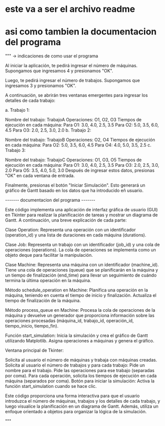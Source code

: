 # este va a ser el archivo readme 
# asi como tambien la documentacion del programa
"""
-> indicaciones de como usar el programa

Al iniciar la aplicación, te pedirá ingresar el número de máquinas. Supongamos que ingresamos 4 y presionamos "OK".

Luego, te pedirá ingresar el número de trabajos. Supongamos que ingresamos 3 y presionamos "OK".

A continuación, se abrirán tres ventanas emergentes para ingresar los detalles de cada trabajo:

a. Trabajo 1:

Nombre del trabajo: TrabajoA
Operaciones: O1, O2, O3
Tiempos de ejecución en cada máquina:
Para O1: 3.0, 4.0, 2.5, 3.5
Para O2: 5.0, 3.5, 6.0, 4.5
Para O3: 2.0, 2.5, 3.0, 2.0
b. Trabajo 2:

Nombre del trabajo: TrabajoB
Operaciones: O2, O4
Tiempos de ejecución en cada máquina:
Para O2: 5.0, 3.5, 6.0, 4.5
Para O4: 4.0, 5.0, 3.5, 2.5
c. Trabajo 3:

Nombre del trabajo: TrabajoC
Operaciones: O1, O3, O5
Tiempos de ejecución en cada máquina:
Para O1: 3.0, 4.0, 2.5, 3.5
Para O3: 2.0, 2.5, 3.0, 2.0
Para O5: 3.5, 4.0, 5.0, 3.0
Después de ingresar estos datos, presionas "OK" en cada ventana de entrada.

Finalmente, presionas el botón "Iniciar Simulación". Esto generará un gráfico de Gantt basado en los datos que ha introducido eñ usuario.

------- documentacion del programa -------

Este código implementa una aplicación de interfaz gráfica de usuario (GUI) en Tkinter para realizar la planificación de tareas y mostrar un diagrama de Gantt. A continuación, una breve explicación de cada parte:

Clase Operation: Representa una operación con un identificador (operation_id) y una lista de duraciones en cada máquina (durations).

Clase Job: Representa un trabajo con un identificador (job_id) y una cola de operaciones (operations). La cola de operaciones se implementa como un objeto deque para facilitar la manipulación.

Clase Machine: Representa una máquina con un identificador (machine_id). Tiene una cola de operaciones (queue) que se planificarán en la máquina y un tiempo de finalización (end_time) para llevar un seguimiento de cuándo termina la última operación en la máquina.

Método schedule_operation en Machine: Planifica una operación en la máquina, teniendo en cuenta el tiempo de inicio y finalización. Actualiza el tiempo de finalización de la máquina.

Método process_queue en Machine: Procesa la cola de operaciones de la máquina y devuelve un generador que proporciona información sobre las operaciones procesadas (máquina_id, trabajo_id, operación_id, tiempo_inicio, tiempo_fin).

Función start_simulation: Inicia la simulación y crea el gráfico de Gantt utilizando Matplotlib. Asigna operaciones a máquinas y genera el gráfico.

Ventana principal de Tkinter:

Solicita al usuario el número de máquinas y trabaja con máquinas creadas.
Solicita al usuario el número de trabajos y para cada trabajo:
Pide un nombre para el trabajo.
Pide las operaciones para ese trabajo (separadas por coma).
Para cada operación, solicita los tiempos de ejecución en cada máquina (separados por coma).
Botón para iniciar la simulación: Activa la función start_simulation cuando se hace clic.

Este código proporciona una forma interactiva para que el usuario introduzca el número de máquinas, trabajos y los detalles de cada trabajo, y luego visualice la planificación en un diagrama de Gantt. Además, utiliza un enfoque orientado a objetos para organizar la lógica de la simulación.

"""